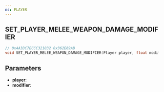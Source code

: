 ```yaml
---
ns: PLAYER
---
```

## SET_PLAYER_MELEE_WEAPON_DAMAGE_MODIFIER

```c
// 0x4A3DC7ECCC321032 0x362E69AD
void SET_PLAYER_MELEE_WEAPON_DAMAGE_MODIFIER(Player player, float modifier);
```


## Parameters
* **player**: 
* **modifier**: 

